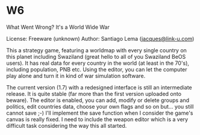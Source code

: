 # W6
What Went Wrong? It's a World Wide War
 

License: Freeware (unknown)
Author: Santiago Lema (jacques@link-u.com)
 

This a strategy game, featuring a worldmap with every single country on this planet including Swaziland (great hello to all of you Swaziland BeOS users). It has real data for every country in the world (at least in the 70's), including population, PNB etc. Using the editor, you can let the computer play alone and turn it in kind of war simulation software.

The current version (1.7) with a redesigned interface is still an intermediate release. It is quite stable (far more than the first version uploaded onto beware). The editor is enabled, you can add, modify or delete groups and politics, edit countries data, choose your own flags and so on but... you still cannot save ;-) I'll implement the save function when I consider the game's canvas is really fixed. I need to include the weapon editor which is a very difficult task considering the way this all started.
